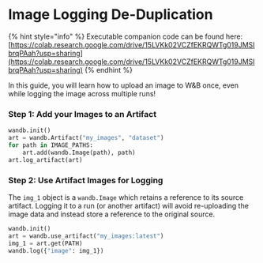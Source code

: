 # Image Logging De-Duplication

{% hint style="info" %}
Executable companion code can be found here: [https://colab.research.google.com/drive/15LVKk02VCZfEKRQWTg019JMSIbrqPAah?usp=sharing](https://colab.research.google.com/drive/15LVKk02VCZfEKRQWTg019JMSIbrqPAah?usp=sharing)
{% endhint %}

In this guide, you will learn how to upload an image to W\&B once, even while logging the image across multiple runs!

### Step 1: Add your Images to an Artifact

```python
wandb.init()
art = wandb.Artifact("my_images", "dataset")
for path in IMAGE_PATHS:
    art.add(wandb.Image(path), path)
art.log_artifact(art)
```

### Step 2: Use Artifact Images for Logging

The `img_1` object is a `wandb.Image` which retains a reference to its source artifact. Logging it to a run (or another artifact) will avoid re-uploading the image data and instead store a reference to the original source.

```python
wandb.init()
art = wandb.use_artifact("my_images:latest")
img_1 = art.get(PATH)
wandb.log({"image": img_1})
```
